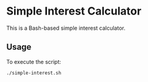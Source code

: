 # Simple Interest Calculator
This is a Bash-based simple interest calculator.

## Usage
To execute the script:
```bash
./simple-interest.sh

